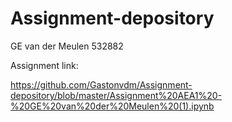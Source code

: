 # Assignment-depository

GE van der Meulen
532882

Assignment link:

https://github.com/Gastonvdm/Assignment-depository/blob/master/Assignment%20AEA1%20-%20GE%20van%20der%20Meulen%20(1).ipynb
